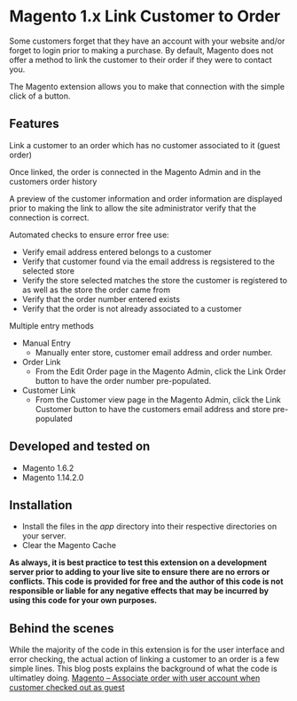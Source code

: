 # Magento 1.x Link Customer to Order

Some customers forget that they have an account with your website and/or forget to login prior to making a purchase.  By default, Magento does not offer a method to link the customer to their order if they were to contact you.

The Magento extension allows you to make that connection with the simple click of a button.

## Features
Link a customer to an order which has no customer associated to it (guest order)

Once linked, the order is connected in the Magento Admin and in the customers order history

A preview of the customer information and order information are displayed prior to making the link to allow the site administrator verify that the connection is correct.

Automated checks to ensure error free use:
- Verify email address entered belongs to a customer
- Verify that customer found via the email address is regsistered to the selected store
- Verify the store selected matches the store the customer is registered to as well as the store the order came from
- Verify that the order number entered exists
- Verify that the order is not already associated to a customer

Multiple entry methods
- Manual Entry
  - Manually enter store, customer email address and order number.
- Order Link
  - From the Edit Order page in the Magento Admin, click the Link Order button to have the order number pre-populated.
- Customer Link
  - From the Customer view page in the Magento Admin, click the Link Customer button to have the customers email address and store pre-populated


## Developed and tested on
- Magento 1.6.2
- Magento 1.14.2.0

## Installation
- Install the files in the *app* directory into their respective directories on your server.
- Clear the Magento Cache

**As always, it is best practice to test this extension on a development server prior to adding to your live site to ensure there are no errors or conflicts.  This code is provided for free and the author of this code is not responsible or liable for any negative effects that may be incurred by using this code for your own purposes.**

## Behind the scenes
While the majority of the code in this extension is for the user interface and error checking, the actual action of linking a customer to an order is a few simple lines.  This blog posts explains the background of what the code is ultimatley doing. [Magento – Associate order with user account when customer checked out as guest](http://promincproductions.com/blog/magento-associate-order-user-account-customer-checked-guest/)
